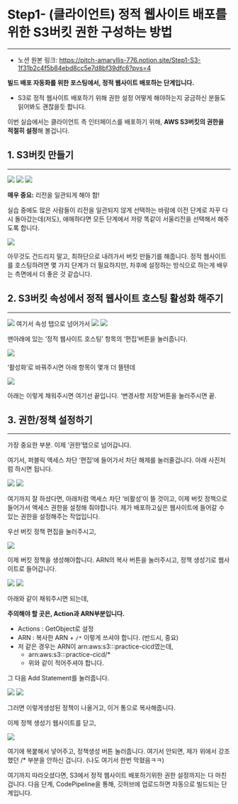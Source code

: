 # Step1- (클라이언트) 정적 웹사이트 배포를 위한 S3버킷 권한 구성하는 방법

---

- 노션 원본 링크: https://pitch-amaryllis-776.notion.site/Step1-S3-1f31b2c4f5b84ebd8cc5e7d8bf39dfc6?pvs=4

**빌드 배포 자동화를 위한 포스팅에서, 정적 웹사이트 배포하는 단계입니다.**

- S3로 정적 웹사이트 배포하기 위해 권한 설정 어떻게 해야하는지 궁금하신 분들도 읽어봐도 괜찮을듯 합니다.

이번 실습에서는 클라이언트 측 인터페이스를 배포하기 위해, **AWS S3버킷의 권한을 적절히 설정**해 볼겁니다.

## 1. S3버킷 만들기

---

<img src="src/Untitled1-1.png" />

<img src="src/Untitled1-2.png" />

<img src="src/Untitled1-3.png" />

**매우 중요:** 리전을 일관되게 해야 함!

실습 중에도 많은 사람들이 리전을 일관되지 않게 선택하는 바람에 이전 단계로 자꾸 다시 돌아갔는데(저도), 애매하다면 모든 단계에서 저랑 똑같이 서울리전을 선택해서 해주도록 합니다.

<img src="src/Untitled1-4.png" />

아무것도 건드리지 말고, 최하단으로 내려가서 버킷 만들기를 해줍니다. 정적 웹사이트를 호스팅하려면 몇 가지 단계가 더 필요하지만, 차후에 설정하는 방식으로 하는게 배우는 측면에서 더 좋은 것 같습니다.

## 2. S3버킷 속성에서 정적 웹사이트 호스팅 활성화 해주기

---

<img src="src/Untitled1-5.png" />
여기서 속성 탭으로 넘어가서

<img src="src/Untitled1-6.png" />

<img src="src/Untitled1-7.png" />

맨아래에 있는 ‘정적 웹사이트 호스팅’ 항목의 ‘편집’버튼을 눌러줍니다.

<img src="src/Untitled1-8.png" />

‘활성화’로 바꿔주시면 아래 항목이 몇개 더 뜰텐데

<img src="src/Untitled1-9.png" />

아래는 이렇게 채워주시면 여기선 끝입니다. ‘변경사항 저장’버튼을 눌러주시면 끝.

## 3. 권한/정책 설정하기

---

가장 중요한 부분. 이제 ‘권한’탭으로 넘어갑니다.

여기서, 퍼블릭 액세스 차단 ‘편집’에 들어가서 차단 해제를 눌러줄겁니다. 아래 사진처럼 하시면 됩니다.

<img src="src/Untitled1-10.png" />

<img src="src/Untitled1-11.png" />

여기까지 잘 하셨다면, 아래처럼 액세스 차단 ‘비활성’이 뜰 것이고, 이제 버킷 정책으로 들어가서 액세스 권한을 설정해 줘야합니다. 제가 배포하고싶은 웹사이트에 들어갈 수 있는 권한을 설정해주는 작업입니다.

우선 버킷 정책 편집을 눌러주시고,

<img src="src/Untitled1-12.png" />

이제 버킷 정책을 생성해야합니다. ARN의 복사 버튼을 눌러주시고, 정책 생성기로 웹사이트로 들어갑니다.

<img src="src/Untitled1-13.png" />

<img src="src/Untitled1-14.png" />

아래와 같이 채워주시면 되는데,

**주의해야 할 곳은, Action과 ARN부분입니다.**

- Actions : GetObject로 설정
- ARN : 복사한 ARN + `/*` 이렇게 쓰셔야 합니다. (반드시, 중요)
- 저 같은 경우는 ARN이 arn:aws:s3:::practice-cicd였는데,
  - arn:aws:s3:::practice-cicd/\*
  - 위와 같이 적어주셔야 합니다.

그 다음 Add Statement를 눌러줍니다.

<img src="src/Untitled1-15.png" />
<img src="src/Untitled1-16.png" />

그러면 이렇게생성된 정책이 나올거고, 이거 통으로 복사해줍니다.

이제 정책 생성기 웹사이트를 닫고,

<img src="src/Untitled1-17.png" />

여기에 복붙해서 넣어주고, 정책생성 버튼 눌러줍니다. 여기서 안되면, 제가 위에서 강조했던 /\* 부분을 안하신 겁니다. (나도 여기서 한번 막혔음ㅋㅋ)

여기까지 따라오셨다면, S3에서 정적 웹사이트 배포하기위한 권한 설정까지는 다 마친 겁니다. 다음 단계, CodePipeline을 통해, 깃허브에 업로드하면 자동으로 빌드되는 단계입니다.
